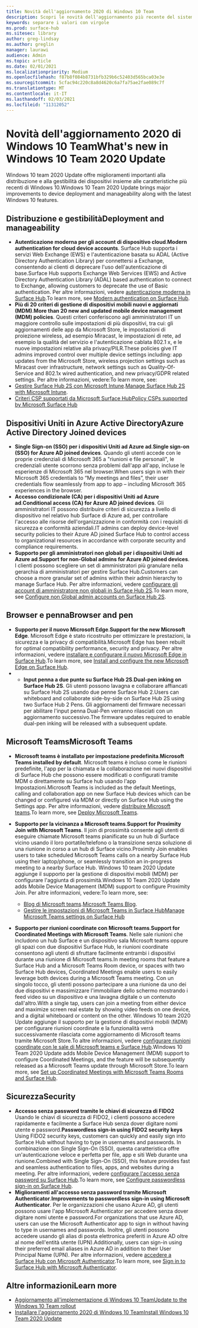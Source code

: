 ```yaml
---
title: Novità dell'aggiornamento 2020 di Windows 10 Team
description: Scopri le novità dell'aggiornamento più recente del sistema operativo Surface Hub, Windows 10 team 2020 Update.
keywords: separare i valori con virgole
ms.prod: surface-hub
ms.sitesec: library
author: greg-lindsay
ms.author: greglin
manager: laurawi
audience: Admin
ms.topic: article
ms.date: 02/01/2021
ms.localizationpriority: Medium
ms.openlocfilehash: f87b8f084b8731bfb329b6c52403d565bca03e3e
ms.sourcegitcommit: 5cfac94c220c8a8d4620c6a7fa75ae2fae089c7f
ms.translationtype: MT
ms.contentlocale: it-IT
ms.lasthandoff: 02/03/2021
ms.locfileid: "11312052"
---
```

# <span data-ttu-id="7b4e0-104">Novità dell'aggiornamento 2020 di Windows 10 Team</span><span class="sxs-lookup"><span data-stu-id="7b4e0-104">What's new in Windows 10 Team 2020 Update</span></span>

<span data-ttu-id="7b4e0-105">Windows 10 team 2020 Update offre miglioramenti importanti alla distribuzione e alla gestibilità dei dispositivi insieme alle caratteristiche più recenti di Windows 10.</span><span class="sxs-lookup"><span data-stu-id="7b4e0-105">Windows 10 Team 2020 Update brings major improvements to device deployment and manageability along with the latest Windows 10 features.</span></span>

##  <span data-ttu-id="7b4e0-106">Distribuzione e gestibilità</span><span class="sxs-lookup"><span data-stu-id="7b4e0-106">Deployment and manageability</span></span>

- <span data-ttu-id="7b4e0-107">**Autenticazione moderna per gli account di dispositivo cloud**.</span><span class="sxs-lookup"><span data-stu-id="7b4e0-107">**Modern authentication for cloud device accounts**.</span></span> <span data-ttu-id="7b4e0-108">Surface Hub supporta i servizi Web Exchange (EWS) e l'autenticazione basata su ADAL (Active Directory Authentication Library) per connettersi a Exchange, consentendo ai clienti di deprecare l'uso dell'autenticazione di base.</span><span class="sxs-lookup"><span data-stu-id="7b4e0-108">Surface Hub supports Exchange Web Services (EWS) and Active Directory Authentication Library (ADAL) based authentication to connect to Exchange, allowing customers to deprecate the use of Basic authentication.</span></span> <span data-ttu-id="7b4e0-109">Per altre informazioni, vedere [autenticazione moderna in Surface Hub](https://docs.microsoft.com/surface-hub/surface-hub-modern-auth).</span><span class="sxs-lookup"><span data-stu-id="7b4e0-109">To learn more, see [Modern authentication on Surface Hub](https://docs.microsoft.com/surface-hub/surface-hub-modern-auth).</span></span>
- <span data-ttu-id="7b4e0-110">**Più di 20 criteri di gestione di dispositivi mobili nuovi e aggiornati (MDM)**.</span><span class="sxs-lookup"><span data-stu-id="7b4e0-110">**More than 20 new and updated mobile device management (MDM) policies**.</span></span>      <span data-ttu-id="7b4e0-111">Questi criteri conferiscono agli amministratori IT un maggiore controllo sulle impostazioni di più dispositivi, tra cui: gli aggiornamenti delle app da Microsoft Store, le impostazioni di proiezione wireless, ad esempio Miracast, le impostazioni di rete, ad esempio la qualità del servizio e l'autenticazione cablata 802.1 x, e le nuove impostazioni relative alla privacy/PILR.</span><span class="sxs-lookup"><span data-stu-id="7b4e0-111">These policies give IT admins improved control over multiple device settings including: app updates from the Microsoft Store, wireless projection settings such as Miracast over infrastructure, network settings such as Quality-Of-Service and 802.1x wired authentication, and new privacy/GDPR related settings.</span></span> <span data-ttu-id="7b4e0-112">Per altre informazioni, vedere:</span><span class="sxs-lookup"><span data-stu-id="7b4e0-112">To learn more, see:</span></span> 
- <span data-ttu-id="7b4e0-113">[Gestire Surface Hub 2S con Microsoft Intune](surface-hub-2s-manage-intune.md).</span><span class="sxs-lookup"><span data-stu-id="7b4e0-113">[Manage Surface Hub 2S with Microsoft Intune](surface-hub-2s-manage-intune.md).</span></span>
- [<span data-ttu-id="7b4e0-114">Criteri CSP supportati da Microsoft Surface Hub</span><span class="sxs-lookup"><span data-stu-id="7b4e0-114">Policy CSPs supported by Microsoft Surface Hub</span></span>](https://docs.microsoft.com//windows/client-management/mdm/policy-csps-supported-by-surface-hub)

##  <span data-ttu-id="7b4e0-115">Dispositivi Uniti in Azure Active Directory</span><span class="sxs-lookup"><span data-stu-id="7b4e0-115">Azure Active Directory Joined devices</span></span>

- <span data-ttu-id="7b4e0-116">**Single Sign-on (SSO) per i dispositivi Uniti ad Azure ad**.</span><span class="sxs-lookup"><span data-stu-id="7b4e0-116">**Single sign-on (SSO) for Azure AD joined devices**.</span></span> <span data-ttu-id="7b4e0-117">Quando gli utenti accede con le proprie credenziali di Microsoft 365 a "riunioni e file personali", le credenziali utente scorrono senza problemi dall'app all'app, incluse le esperienze di Microsoft 365 nel browser.</span><span class="sxs-lookup"><span data-stu-id="7b4e0-117">When users sign in with their Microsoft 365 credentials to “My meetings and files”, their user credentials flow seamlessly from app to app – including Microsoft 365 experiences in the browser.</span></span>
- <span data-ttu-id="7b4e0-118">**Accesso condizionale (CA) per i dispositivi Uniti ad Azure ad**.</span><span class="sxs-lookup"><span data-stu-id="7b4e0-118">**Conditional access (CA) for Azure AD joined devices**.</span></span>       <span data-ttu-id="7b4e0-119">Gli amministratori IT possono distribuire criteri di sicurezza a livello di dispositivo nel relativo hub Surface di Azure ad, per controllare l'accesso alle risorse dell'organizzazione in conformità con i requisiti di sicurezza e conformità aziendali.</span><span class="sxs-lookup"><span data-stu-id="7b4e0-119">IT admins can deploy device-level security policies to their Azure AD joined Surface Hub to control access to organizational resources in accordance with corporate security and compliance requirements.</span></span>
- <span data-ttu-id="7b4e0-120">**Supporto per gli amministratori non globali per i dispositivi Uniti ad Azure ad**.</span><span class="sxs-lookup"><span data-stu-id="7b4e0-120">**Support for non-Global admins for Azure AD joined devices**.</span></span> <span data-ttu-id="7b4e0-121">I clienti possono scegliere un set di amministratori più granulare nella gerarchia di amministratori per gestire Surface Hub.</span><span class="sxs-lookup"><span data-stu-id="7b4e0-121">Customers can choose a more granular set of admins within their admin hierarchy to manage Surface Hub.</span></span> <span data-ttu-id="7b4e0-122">Per altre informazioni, vedere [configurare gli account di amministratore non globali in Surface Hub 2S](surface-hub-2s-nonglobal-admin.md).</span><span class="sxs-lookup"><span data-stu-id="7b4e0-122">To learn more, see [Configure non Global admin accounts on Surface Hub 2S](surface-hub-2s-nonglobal-admin.md).</span></span>


## <span data-ttu-id="7b4e0-123">Browser e penna</span><span class="sxs-lookup"><span data-stu-id="7b4e0-123">Browser and pen</span></span>

- <span data-ttu-id="7b4e0-124">**Supporto per il nuovo Microsoft Edge**.</span><span class="sxs-lookup"><span data-stu-id="7b4e0-124">**Support for the new Microsoft Edge**.</span></span> <span data-ttu-id="7b4e0-125">Microsoft Edge è stato ricostruito per ottimizzare le prestazioni, la sicurezza e la privacy di compatibilità.</span><span class="sxs-lookup"><span data-stu-id="7b4e0-125">Microsoft Edge has been rebuilt for optimal compatibility performance, security and privacy.</span></span> <span data-ttu-id="7b4e0-126">Per altre informazioni, vedere [installare e configurare il nuovo Microsoft Edge in Surface Hub](https://docs.microsoft.com/surface-hub/surface-hub-install-chromium-edge).</span><span class="sxs-lookup"><span data-stu-id="7b4e0-126">To learn more, see [Install and configure the new Microsoft Edge on Surface Hub](https://docs.microsoft.com/surface-hub/surface-hub-install-chromium-edge).</span></span>
- - <span data-ttu-id="7b4e0-127">**Input penna a due punte su Surface Hub 2S**.</span><span class="sxs-lookup"><span data-stu-id="7b4e0-127">**Dual-pen inking on Surface Hub 2S**.</span></span>   <span data-ttu-id="7b4e0-128">Gli utenti possono lavagna e collaborare affiancati su Surface Hub 2S usando due penne Surface Hub 2.</span><span class="sxs-lookup"><span data-stu-id="7b4e0-128">Users can whiteboard and collaborate side-by-side on Surface Hub 2S using two Surface Hub 2 Pens.</span></span> <span data-ttu-id="7b4e0-129">Gli aggiornamenti del firmware necessari per abilitare l'input penna Dual-Pen verranno rilasciati con un aggiornamento successivo.</span><span class="sxs-lookup"><span data-stu-id="7b4e0-129">The firmware updates required to enable dual-pen inking will be released with a subsequent update.</span></span>

## <span data-ttu-id="7b4e0-130">Microsoft Teams</span><span class="sxs-lookup"><span data-stu-id="7b4e0-130">Microsoft Teams</span></span>  

- <span data-ttu-id="7b4e0-131">**Microsoft teams è installato per impostazione predefinita**.</span><span class="sxs-lookup"><span data-stu-id="7b4e0-131">**Microsoft Teams installed by default**.</span></span>        <span data-ttu-id="7b4e0-132">Microsoft teams è incluso come le riunioni predefinite, l'app per la chiamata e la collaborazione nei nuovi dispositivi di Surface Hub che possono essere modificati o configurati tramite MDM o direttamente su Surface hub usando l'app Impostazioni.</span><span class="sxs-lookup"><span data-stu-id="7b4e0-132">Microsoft Teams is included as the default Meetings, calling and collaboration app on new Surface Hub devices which can be changed or configured via MDM or directly on Surface Hub using the Settings app.</span></span> <span data-ttu-id="7b4e0-133">Per altre informazioni, vedere [distribuire Microsoft teams](https://docs.microsoft.com/MicrosoftTeams/teams-surface-hub).</span><span class="sxs-lookup"><span data-stu-id="7b4e0-133">To learn more, see [Deploy Microsoft Teams](https://docs.microsoft.com/MicrosoftTeams/teams-surface-hub).</span></span>
- <span data-ttu-id="7b4e0-134">**Supporto per la vicinanza a Microsoft teams**.</span><span class="sxs-lookup"><span data-stu-id="7b4e0-134">**Support for Proximity Join with Microsoft Teams**.</span></span>  <span data-ttu-id="7b4e0-135">Il join di prossimità consente agli utenti di eseguire chiamate Microsoft teams pianificate su un hub di Surface vicino usando il loro portatile/telefono o la transizione senza soluzione di una riunione in corso a un hub di Surface vicino.</span><span class="sxs-lookup"><span data-stu-id="7b4e0-135">Proximity Join enables users to take scheduled Microsoft Teams calls on a nearby Surface Hub using their laptop/phone, or seamlessly transition an in-progress meeting to a nearby Surface Hub.</span></span> <span data-ttu-id="7b4e0-136">Windows 10 team 2020 Update aggiunge il supporto per la gestione di dispositivi mobili (MDM) per configurare l'aggiunta di prossimità.</span><span class="sxs-lookup"><span data-stu-id="7b4e0-136">Windows 10 Team 2020 Update adds Mobile Device Management (MDM) support to configure Proximity Join.</span></span> <span data-ttu-id="7b4e0-137">Per altre informazioni, vedere:</span><span class="sxs-lookup"><span data-stu-id="7b4e0-137">To learn more, see:</span></span> 

  - <span data-ttu-id="7b4e0-138">[Blog di Microsoft teams](https://techcommunity.microsoft.com/t5/microsoft-teams-blog/microsoft-teams-devices-for-shared-spaces-july-and-august-update/ba-p/1604833).</span><span class="sxs-lookup"><span data-stu-id="7b4e0-138">[Microsoft Teams Blog](https://techcommunity.microsoft.com/t5/microsoft-teams-blog/microsoft-teams-devices-for-shared-spaces-july-and-august-update/ba-p/1604833).</span></span> 
  - [<span data-ttu-id="7b4e0-139">Gestire le impostazioni di Microsoft Teams in Surface Hub</span><span class="sxs-lookup"><span data-stu-id="7b4e0-139">Manage Microsoft Teams settings on Surface Hub</span></span>](https://docs.microsoft.com/microsoftteams/rooms/surface-hub-manage-config)

- <span data-ttu-id="7b4e0-140">**Supporto per riunioni coordinate con Microsoft teams**.</span><span class="sxs-lookup"><span data-stu-id="7b4e0-140">**Support for Coordinated Meetings with Microsoft Teams**.</span></span> <span data-ttu-id="7b4e0-141">Nelle sale riunioni che includono un hub Surface e un dispositivo sala Microsoft teams oppure gli spazi con due dispositivi Surface Hub, le riunioni coordinate consentono agli utenti di sfruttare facilmente entrambi i dispositivi durante una riunione di Microsoft teams.</span><span class="sxs-lookup"><span data-stu-id="7b4e0-141">In meeting rooms that feature a Surface Hub and a Microsoft Teams Room device, or spaces with two Surface Hub devices, Coordinated Meetings enable users to easily leverage both devices during a Microsoft Teams meeting.</span></span> <span data-ttu-id="7b4e0-142">Con un singolo tocco, gli utenti possono partecipare a una riunione da uno dei due dispositivi e massimizzare l'immobiliare dello schermo mostrando i feed video su un dispositivo e una lavagna digitale o un contenuto dall'altro.</span><span class="sxs-lookup"><span data-stu-id="7b4e0-142">With a single tap, users can join a meeting from either device and maximize screen real estate by showing video feeds on one device, and a digital whiteboard or content on the other.</span></span> <span data-ttu-id="7b4e0-143">Windows 10 team 2020 Update aggiunge il supporto per la gestione di dispositivi mobili (MDM) per configurare riunioni coordinate e la funzionalità verrà successivamente rilasciata come aggiornamento di Microsoft teams tramite Microsoft Store.To altre informazioni, vedere [configurare riunioni coordinate con le sale di Microsoft teams e Surface Hub](https://docs.microsoft.com/microsoftteams/rooms/coordinated-meetings).</span><span class="sxs-lookup"><span data-stu-id="7b4e0-143">Windows 10 Team 2020 Update adds Mobile Device Management (MDM) support to configure Coordinated Meetings, and the feature will be subsequently released as a Microsoft Teams update through Microsoft Store.To learn more, see [Set up Coordinated Meetings with Microsoft Teams Rooms and Surface Hub](https://docs.microsoft.com/microsoftteams/rooms/coordinated-meetings).</span></span>

## <span data-ttu-id="7b4e0-144">Sicurezza</span><span class="sxs-lookup"><span data-stu-id="7b4e0-144">Security</span></span>

- <span data-ttu-id="7b4e0-145">**Accesso senza password tramite le chiavi di sicurezza di FIDO2**     Usando le chiavi di sicurezza di FIDO2, i clienti possono accedere rapidamente e facilmente a Surface Hub senza dover digitare nomi utente e password.</span><span class="sxs-lookup"><span data-stu-id="7b4e0-145">**Passwordless sign-in using FIDO2 security keys**     Using FIDO2 security keys, customers can quickly and easily sign into Surface Hub without having to type in usernames and passwords.</span></span> <span data-ttu-id="7b4e0-146">In combinazione con Single Sign-On (SSO), questa caratteristica offre un'autenticazione veloce e perfetta per file, app e siti Web durante una riunione.</span><span class="sxs-lookup"><span data-stu-id="7b4e0-146">Combined with Single Sign-On (SSO), this feature provides fast and seamless authentication to files, apps, and websites during a meeting.</span></span> <span data-ttu-id="7b4e0-147">Per altre informazioni, vedere [configurare l'accesso senza password su Surface Hub](https://docs.microsoft.com/surface-hub/surface-hub-2s-phone-authenticate).</span><span class="sxs-lookup"><span data-stu-id="7b4e0-147">To learn more, see [Configure passwordless sign-in on Surface Hub](https://docs.microsoft.com/surface-hub/surface-hub-2s-phone-authenticate).</span></span>
- <span data-ttu-id="7b4e0-148">**Miglioramenti all'accesso senza password tramite Microsoft Authenticator**.</span><span class="sxs-lookup"><span data-stu-id="7b4e0-148">**Improvements to passwordless sign-in using Microsoft Authenticator**.</span></span>  <span data-ttu-id="7b4e0-149">Per le organizzazioni che usano Azure AD, gli utenti possono usare l'app Microsoft Authenticator per accedere senza dover digitare nomi utente e password.</span><span class="sxs-lookup"><span data-stu-id="7b4e0-149">For organizations that use Azure AD, users can use the Microsoft Authenticator app to sign in without having to type in usernames and passwords.</span></span> <span data-ttu-id="7b4e0-150">Inoltre, gli utenti possono accedere usando gli alias di posta elettronica preferiti in Azure AD oltre al nome dell'entità utente (UPN).</span><span class="sxs-lookup"><span data-stu-id="7b4e0-150">Additionally, users can sign-in using their preferred email aliases in Azure AD in addition to their User Principal Name (UPN).</span></span> <span data-ttu-id="7b4e0-151">Per altre informazioni, vedere [accedere a Surface Hub con Microsoft Authenticator](https://docs.microsoft.com/surface-hub/surface-hub-authenticator-app).</span><span class="sxs-lookup"><span data-stu-id="7b4e0-151">To learn more, see [Sign in to Surface Hub with Microsoft Authenticator](https://docs.microsoft.com/surface-hub/surface-hub-authenticator-app).</span></span>


## <span data-ttu-id="7b4e0-152">Altre informazioni</span><span class="sxs-lookup"><span data-stu-id="7b4e0-152">Learn more</span></span>

- [<span data-ttu-id="7b4e0-153">Aggiornamento all'implementazione di Windows 10 Team</span><span class="sxs-lookup"><span data-stu-id="7b4e0-153">Update to the Windows 10 Team rollout</span></span>](https://techcommunity.microsoft.com/t5/surface-it-pro-blog/update-to-the-windows-10-team-rollout/ba-p/1669655)
- [<span data-ttu-id="7b4e0-154">Installare l'aggiornamento 2020 di Windows 10 Team</span><span class="sxs-lookup"><span data-stu-id="7b4e0-154">Install Windows 10 Team 2020 Update</span></span>](surface-hub-2020-update.md)  
 